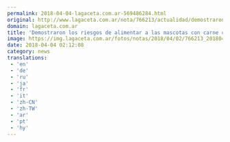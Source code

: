```yaml
---
permalink: 2018-04-04-lagaceta.com.ar-569486284.html
original: http://www.lagaceta.com.ar/nota/766213/actualidad/demostraron-riesgos-alimentar-mascotas-carne-cruda.html
domain: lagaceta.com.ar
title: 'Demostraron los riesgos de alimentar a las mascotas con carne cruda'
image: https://img.lagaceta.com.ar/fotos/notas/2018/04/02/766213_20180402225920.jpg
date: 2018-04-04 02:12:08
category: news
translations: 
 - 'en'
 - 'de'
 - 'ru'
 - 'ja'
 - 'fr'
 - 'it'
 - 'zh-CN'
 - 'zh-TW'
 - 'ar'
 - 'pt'
 - 'hy'
---
```


